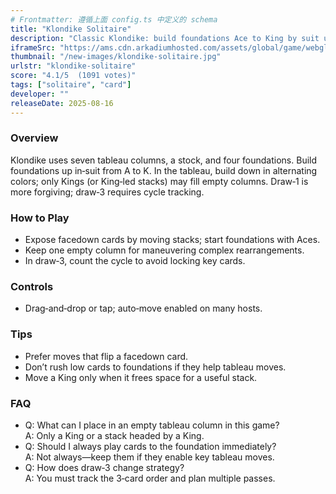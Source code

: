 ```yaml
---
# Frontmatter: 遵循上面 config.ts 中定义的 schema
title: "Klondike Solitaire"
description: "Classic Klondike: build foundations Ace to King by suit using tableau stacks that descend in alternating colors; draw‑1 or draw‑3." 
iframeSrc: "https://ams.cdn.arkadiumhosted.com/assets/global/game/webgl-klondike-solitaire/"
thumbnail: "/new-images/klondike-solitaire.jpg"
urlstr: "klondike-solitaire"
score: "4.1/5  (1091 votes)"
tags: ["solitaire", "card"]
developer: ""
releaseDate: 2025-08-16
---
```




### Overview
Klondike uses seven tableau columns, a stock, and four foundations. Build foundations up in‑suit from A to K. In the tableau, build down in alternating colors; only Kings (or King‑led stacks) may fill empty columns. Draw‑1 is more forgiving; draw‑3 requires cycle tracking.

### How to Play
- Expose facedown cards by moving stacks; start foundations with Aces.
- Keep one empty column for maneuvering complex rearrangements.
- In draw‑3, count the cycle to avoid locking key cards.

### Controls
- Drag‑and‑drop or tap; auto‑move enabled on many hosts.

### Tips
- Prefer moves that flip a facedown card.
- Don’t rush low cards to foundations if they help tableau moves.
- Move a King only when it frees space for a useful stack.

### FAQ
- Q: What can I place in an empty tableau column in this game?  
  A: Only a King or a stack headed by a King.
- Q: Should I always play cards to the foundation immediately?  
  A: Not always—keep them if they enable key tableau moves.
- Q: How does draw‑3 change strategy?  
  A: You must track the 3‑card order and plan multiple passes.

